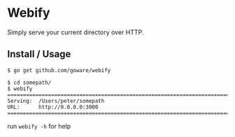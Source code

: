 Webify
======

Simply serve your current directory over HTTP.

## Install / Usage

```shell
$ go get github.com/goware/webify
```

```shell
$ cd somepath/
$ webify
================================================================================
Serving:  /Users/peter/somepath
URL:      http://0.0.0.0:3000
================================================================================
```

run `webify -h` for help
